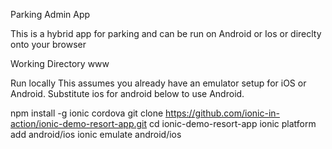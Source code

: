 Parking Admin App

This is a hybrid app for parking and can be run on Android or Ios or direclty onto your browser

Working Directory
www

Run locally This assumes you already have an emulator setup for iOS or Android. Substitute ios for android below to use Android.

npm install -g ionic cordova
git clone https://github.com/ionic-in-action/ionic-demo-resort-app.git 
cd ionic-demo-resort-app 
ionic platform 
add android/ios 
ionic emulate android/ios
